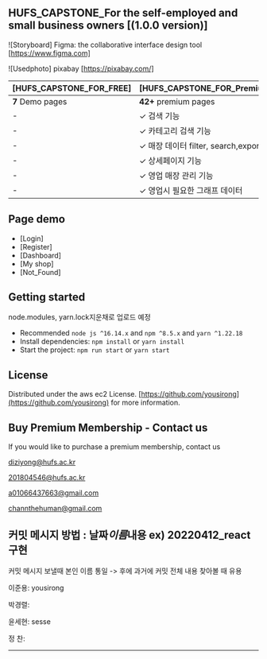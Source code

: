 ## HUFS_CAPSTONE_For the self-employed and small business owners [(1.0.0 version)]

![Storyboard] Figma: the collaborative interface design tool [https://www.figma.com]

![Usedphoto] pixabay [https://pixabay.com/]

| [HUFS_CAPSTONE_FOR_FREE] | [HUFS_CAPSTONE_FOR_Premium_member]  |
| ------------------------ | :---------------------------------- |
| **7** Demo pages         | **42+** premium pages               |
| -                        | ✓ 검색 기능                         |
| -                        | ✓ 카테고리 검색 기능                |
| -                        | ✓ 매장 데이터 filter, search,export |
| -                        | ✓ 상세페이지 기능                   |
| -                        | ✓ 영업 매장 관리 기능               |
| -                        | ✓ 영업시 필요한 그래프 데이터       |

## Page demo

- [Login]
- [Register]
- [Dashboard]
- [My shop]
- [Not_Found]

## Getting started

node.modules, yarn.lock지운채로 업로드 예정

- Recommended `node js ^16.14.x` and `npm ^8.5.x` and `yarn ^1.22.18`
- Install dependencies: `npm install` or `yarn install`
- Start the project: `npm run start` or `yarn start`

## License

Distributed under the aws ec2 License. [https://github.com/yousirong](https://github.com/yousirong) for more information.

## Buy Premium Membership - Contact us

If you would like to purchase a premium membership, contact us

diziyong@hufs.ac.kr

201804546@hufs.ac.kr

a01066437663@gmail.com

channthehuman@gmail.com

## 커밋 메시지 방법 : 날짜*이름*내용 ex) 20220412_react구현

커밋 메시지 보낼때 본인 이름 통일 -> 후에 과거에 커밋 전체 내용 찾아볼 때 유용

이준용: yousirong

박경렬:

윤세현: sesse

정 찬:

---
